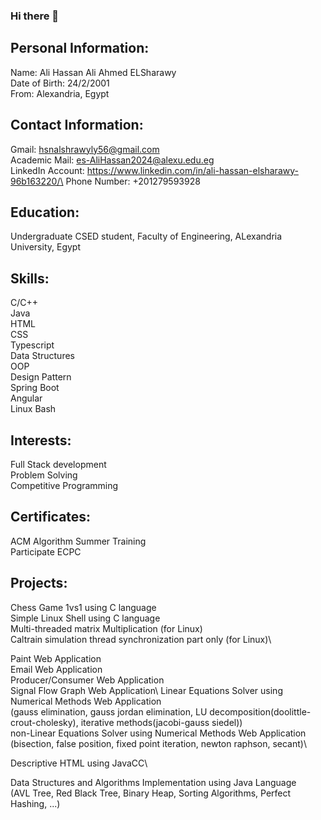 ### Hi there 👋

## Personal Information:
   Name: Ali Hassan Ali Ahmed ELSharawy\
   Date of Birth: 24/2/2001\
   From: Alexandria, Egypt

## Contact Information:
   Gmail: hsnalshrawyly56@gmail.com\
   Academic Mail: es-AliHassan2024@alexu.edu.eg\
   LinkedIn Account: https://www.linkedin.com/in/ali-hassan-elsharawy-96b163220/\
   Phone Number: +201279593928

## Education:
   Undergraduate CSED student, Faculty of Engineering, ALexandria University, Egypt
   
## Skills:
   C/C++\
   Java\
   HTML\
   CSS\
   Typescript\
   Data Structures\
   OOP\
   Design Pattern\
   Spring Boot\
   Angular\
   Linux Bash

## Interests:
   Full Stack development\
   Problem Solving\
   Competitive Programming

## Certificates:
   ACM Algorithm Summer Training\
   Participate ECPC

## Projects:
   Chess Game 1vs1 using C language\
   Simple Linux Shell using C language\
   Multi-threaded matrix Multiplication (for Linux)\
   Caltrain simulation thread synchronization part only (for Linux)\

   Paint Web Application\
   Email Web Application\
   Producer/Consumer Web Application\
   Signal Flow Graph Web Application\ 
   Linear Equations Solver using Numerical Methods Web Application\
     (gauss elimination, gauss jordan elimination, LU decomposition(doolittle-crout-cholesky), iterative methods(jacobi-gauss siedel))\
   non-Linear Equations Solver using Numerical Methods Web Application\
     (bisection, false position, fixed point iteration, newton raphson, secant)\

   Descriptive HTML using JavaCC\

   Data Structures and Algorithms Implementation using Java Language\
     (AVL Tree, Red Black Tree, Binary Heap, Sorting Algorithms, Perfect Hashing, ...)
